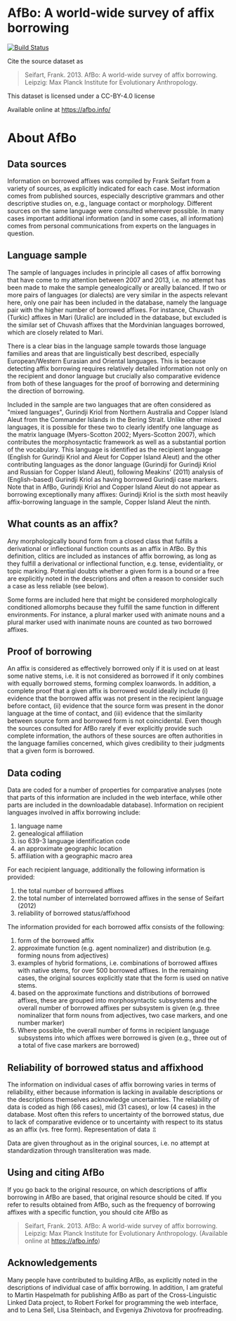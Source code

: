 # AfBo: A world-wide survey of affix borrowing

[![Build Status](https://travis-ci.org/cldf-datasets/afbo.svg?branch=master)](https://travis-ci.org/cldf-datasets/afbo)

Cite the source dataset as

> Seifart, Frank. 2013. AfBo: A world-wide survey of affix borrowing. Leipzig: Max Planck Institute for Evolutionary Anthropology.

This dataset is licensed under a CC-BY-4.0 license

Available online at https://afbo.info/


# About AfBo

## Data sources

Information on borrowed affixes was compiled by Frank Seifart from a variety of sources, as explicitly indicated for each case. Most information comes from published sources, especially descriptive grammars and other descriptive studies on, e.g., language contact or morphology. Different sources on the same language were consulted wherever possible. In many cases important additional information (and in some cases, all information) comes from personal communications from experts on the languages in question.


## Language sample

The sample of languages includes in principle all cases of affix borrowing that have come to my attention between 2007 and 2013, i.e. no attempt has been made to make the sample genealogically or areally balanced. If two or more pairs of languages (or dialects) are very similar in the aspects relevant here, only one pair has been included in the database, namely the language pair with the higher number of borrowed affixes. For instance, Chuvash (Turkic) affixes in Mari (Uralic) are included in the database, but excluded is the similar set of Chuvash affixes that the Mordvinian languages borrowed, which are closely related to Mari.

There is a clear bias in the language sample towards those language families and areas that are linguistically best described, especially European/Western Eurasian and Oriental languages. This is because detecting affix borrowing requires relatively detailed information not only on the recipient and donor language but crucially also comparative evidence from both of these languages for the proof of borrowing and determining the direction of borrowing.

Included in the sample are two languages that are often considered as "mixed languages", Gurindji Kriol from Northern Australia and Copper Island Aleut from the Commander Islands in the Bering Strait. Unlike other mixed languages, it is possible for these two to clearly identify one language as the matrix language (Myers-Scotton 2002; Myers-Scotton 2007), which contributes the morphosyntactic framework as well as a substantial portion of the vocabulary. This language is identified as the recipient language (English for Gurindji Kriol and Aleut for Copper Island Aleut) and the other contributing languages as the donor language (Gurindji for Gurindji Kriol and Russian for Copper Island Aleut), following Meakins' (2011) analysis of (English-based) Gurindji Kriol as having borrowed Gurindji case markers. Note that in AfBo, Gurindji Kriol and Copper Island Aleut do not appear as borrowing exceptionally many affixes: Gurindji Kriol is the sixth most heavily affix-borrowing language in the sample, Copper Island Aleut the ninth.


## What counts as an affix?

Any morphologically bound form from a closed class that fulfills a derivational or inflectional function counts as an affix in AfBo. By this definition, clitics are included as instances of affix borrowing, as long as they fulfill a derivational or inflectional function, e.g. tense, evidentiality, or topic marking. Potential doubts whether a given form is a bound or a free are explicitly noted in the descriptions and often a reason to consider such a case as less reliable (see below).

Some forms are included here that might be considered morphologically conditioned allomorphs because they fulfill the same function in different environments. For instance, a plural marker used with animate nouns and a plural marker used with inanimate nouns are counted as two borrowed affixes.


## Proof of borrowing

An affix is considered as effectively borrowed only if it is used on at least some native stems, i.e. it is not considered as borrowed if it only combines with equally borrowed stems, forming complex loanwords. In addition, a complete proof that a given affix is borrowed would ideally include (i) evidence that the borrowed affix was not present in the recipient language before contact, (ii) evidence that the source form was present in the donor language at the time of contact, and (iii) evidence that the similarity between source form and borrowed form is not coincidental. Even though the sources consulted for AfBo rarely if ever explicitly provide such complete information, the authors of these sources are often authorities in the language families concerned, which gives credibility to their judgments that a given form is borrowed.


## Data coding

Data are coded for a number of properties for comparative analyses (note that parts of this information are included in the web interface, while other parts are included in the downloadable database). Information on recipient languages involved in affix borrowing include:

1. language name
2. genealogical affiliation
3. iso 639-3 language identification code
4. an approximate geographic location
5. affiliation with a geographic macro area

For each recipient language, additionally the following information is provided:

1. the total number of borrowed affixes
2. the total number of interrelated borrowed affixes in the sense of Seifart (2012)
3. reliability of borrowed status/affixhood

The information provided for each borrowed affix consists of the following:

1. form of the borrowed affix
2. approximate function (e.g. agent nominalizer) and distribution (e.g. forming nouns from adjectives)
3. examples of hybrid formations, i.e. combinations of borrowed affixes with native stems, for over 500 borrowed affixes. In the remaining cases, the original sources explicitly state that the form is used on native stems.
4. based on the approximate functions and distributions of borrowed affixes, these are grouped into morphosyntactic subsystems and the overall number of borrowed affixes per subsystem is given (e.g. three nominalizer that form nouns from adjectives, two case markers, and one number marker)
5. Where possible, the overall number of forms in recipient language subsystems into which affixes were borrowed is given (e.g., three out of a total of five case markers are borrowed)

## Reliability of borrowed status and affixhood

The information on individual cases of affix borrowing varies in terms of reliability, either because information is lacking in available descriptions or the descriptions themselves acknowledge uncertainties. The reliability of data is coded as high (66 cases), mid (31 cases), or low (4 cases) in the database. Most often this refers to uncertainty of the borrowed status, due to lack of comparative evidence or to uncertainty with respect to its status as an affix (vs. free form).
Representation of data ⇫

Data are given throughout as in the original sources, i.e. no attempt at standardization through transliteration was made.


## Using and citing AfBo

If you go back to the original resource, on which descriptions of affix borrowing in AfBo are based, that original resource should be cited. If you refer to results obtained from AfBo, such as the frequency of borrowing affixes with a specific function, you should cite AfBo as

> Seifart, Frank. 2013. AfBo: A world-wide survey of affix borrowing. Leipzig: Max Planck Institute for Evolutionary Anthropology. (Available online at https://afbo.info)

## Acknowledgements

Many people have contributed to building AfBo, as explicitly noted in the descriptions of individual case of affix borrowing. In addition, I am grateful to Martin Haspelmath for publishing AfBo as part of the Cross-Linguistic Linked Data project, to Robert Forkel for programming the web interface, and to Lena Sell, Lisa Steinbach, and Evgeniya Zhivotova for proofreading.
